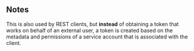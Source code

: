 ## Notes

This is also used by REST clients, but **instead** of obtaining a token that works on behalf of an external user, a token is created based on the metadata and permissions of a service account that is associated with the client. 

